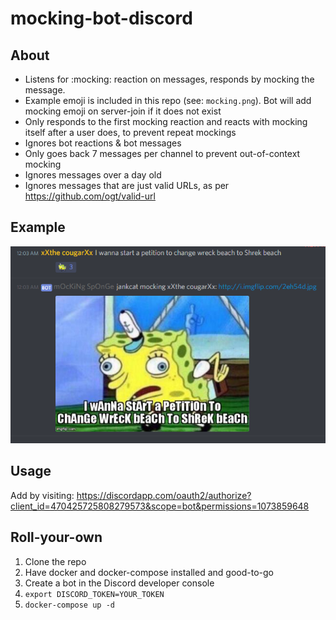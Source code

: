 # mocking-bot-discord

## About

- Listens for :mocking: reaction on messages, responds by mocking the message.
- Example emoji is included in this repo (see: `mocking.png`). Bot will add mocking emoji on server-join if it does not exist
- Only responds to the first mocking reaction and reacts with mocking itself after a user does, to prevent repeat mockings
- Ignores bot reactions & bot messages
- Only goes back 7 messages per channel to prevent out-of-context mocking
- Ignores messages over a day old
- Ignores messages that are just valid URLs, as per https://github.com/ogt/valid-url

## Example

![ExAmPlE](https://raw.githubusercontent.com/jankcat/mocking-bot-discord/master/example.png)

## Usage

Add by visiting: https://discordapp.com/oauth2/authorize?client_id=470425725808279573&scope=bot&permissions=1073859648

## Roll-your-own

1. Clone the repo
2. Have docker and docker-compose installed and good-to-go
3. Create a bot in the Discord developer console
4. `export DISCORD_TOKEN=YOUR_TOKEN`
5. `docker-compose up -d`
